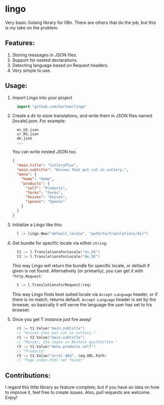 # lingo

Very basic Golang library for i18n. There are others that do the job, but this is my take on the problem.

## Features:

1. Storing messages in JSON files.
2. Support for nested declarations.
3. Detecting language based on Request headers.
4. Very simple to use.

## Usage:

1. Import Lingo into your project

   ```go
     import "github.com/kortem/lingo"
   ```

1. Create a dir to store translations, and write them in JSON files named [locale].json. For example:

   ```
     en_US.json
     sr_RS.json
     de.json
     ...
   ```

   You can write nested JSON too.

   ```json
   {
     "main.title": "CutleryPlus",
     "main.subtitle": "Knives that put cut in cutlery.",
     "menu": {
       "home": "Home",
       "products": {
         "self": "Products",
         "forks": "Forks",
         "knives": "Knives",
         "spoons": "Spoons"
       }
     }
   }
   ```

1. Initialize a Lingo like this:

   ```go
     l := lingo.New("default_locale", "path/to/translations/dir")
   ```

1. Get bundle for specific locale via either `string`:

   ```go
     t1 := l.TranslationsForLocale("en_US")
     t2 := l.TranslationsForLocale("de_DE")
   ```

   This way Lingo will return the bundle for specific locale, or default if given is not found.
   Alternatively (or primarily), you can get it with `*http.Request`:

   ```go
     t := l.TranslationsForRequest(req)
   ```

   This way Lingo finds best suited locale via `Accept-Language` header, or if there is no match, returns default.
   `Accept-Language` header is set by the browser, so basically it will serve the language the user has set to his browser.

1. Once you get T instance just fire away!

   ```go
     r1 := t1.Value("main.subtitle")
     // "Knives that put cut in cutlery."
     r1 := t2.Value("main.subtitle")
     // "Messer, die legte in Besteck geschnitten."
     r3 := t1.Value("menu.products.self")
     // "Products"
     r5 := t1.Value("error.404", req.URL.Path)
     // "Page index.html not found!"
   ```

## Contributions:

I regard this little library as feature-complete, but if you have an idea on how to improve it, feel free to create issues. Also, pull requests are welcome. Enjoy!
